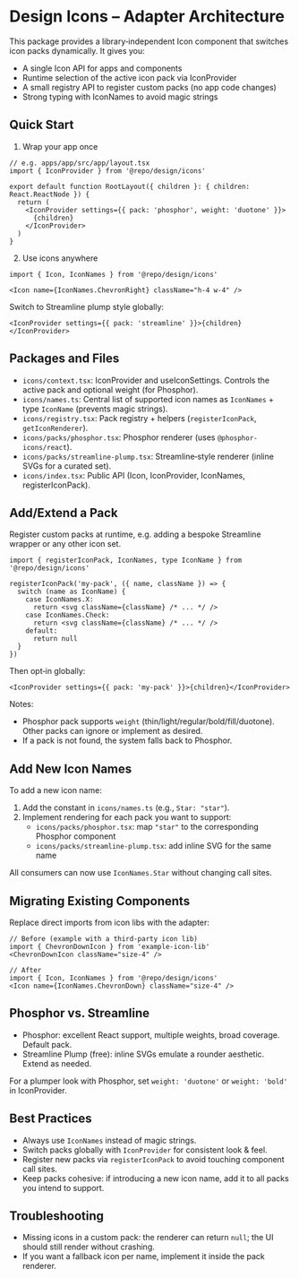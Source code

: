 # Design Icons – Adapter Architecture

This package provides a library‑independent Icon component that switches icon packs dynamically. It gives you:

- A single Icon API for apps and components
- Runtime selection of the active icon pack via IconProvider
- A small registry API to register custom packs (no app code changes)
- Strong typing with IconNames to avoid magic strings

## Quick Start

1) Wrap your app once

```tsx
// e.g. apps/app/src/app/layout.tsx
import { IconProvider } from '@repo/design/icons'

export default function RootLayout({ children }: { children: React.ReactNode }) {
  return (
    <IconProvider settings={{ pack: 'phosphor', weight: 'duotone' }}>
      {children}
    </IconProvider>
  )
}
```

2) Use icons anywhere

```tsx
import { Icon, IconNames } from '@repo/design/icons'

<Icon name={IconNames.ChevronRight} className="h-4 w-4" />
```

Switch to Streamline plump style globally:

```tsx
<IconProvider settings={{ pack: 'streamline' }}>{children}</IconProvider>
```

## Packages and Files

- `icons/context.tsx`: IconProvider and useIconSettings. Controls the active pack and optional weight (for Phosphor).
- `icons/names.ts`: Central list of supported icon names as `IconNames` + type `IconName` (prevents magic strings).
- `icons/registry.tsx`: Pack registry + helpers (`registerIconPack`, `getIconRenderer`).
- `icons/packs/phosphor.tsx`: Phosphor renderer (uses `@phosphor-icons/react`).
- `icons/packs/streamline-plump.tsx`: Streamline‑style renderer (inline SVGs for a curated set).
- `icons/index.tsx`: Public API (Icon, IconProvider, IconNames, registerIconPack).

## Add/Extend a Pack

Register custom packs at runtime, e.g. adding a bespoke Streamline wrapper or any other icon set.

```tsx
import { registerIconPack, IconNames, type IconName } from '@repo/design/icons'

registerIconPack('my-pack', ({ name, className }) => {
  switch (name as IconName) {
    case IconNames.X:
      return <svg className={className} /* ... */ />
    case IconNames.Check:
      return <svg className={className} /* ... */ />
    default:
      return null
  }
})
```

Then opt‑in globally:

```tsx
<IconProvider settings={{ pack: 'my-pack' }}>{children}</IconProvider>
```

Notes:
- Phosphor pack supports `weight` (thin/light/regular/bold/fill/duotone). Other packs can ignore or implement as desired.
- If a pack is not found, the system falls back to Phosphor.

## Add New Icon Names

To add a new icon name:

1) Add the constant in `icons/names.ts` (e.g., `Star: "star"`).
2) Implement rendering for each pack you want to support:
   - `icons/packs/phosphor.tsx`: map `"star"` to the corresponding Phosphor component
   - `icons/packs/streamline-plump.tsx`: add inline SVG for the same name

All consumers can now use `IconNames.Star` without changing call sites.

## Migrating Existing Components

Replace direct imports from icon libs with the adapter:

```tsx
// Before (example with a third-party icon lib)
import { ChevronDownIcon } from 'example-icon-lib'
<ChevronDownIcon className="size-4" />

// After
import { Icon, IconNames } from '@repo/design/icons'
<Icon name={IconNames.ChevronDown} className="size-4" />
```

## Phosphor vs. Streamline

- Phosphor: excellent React support, multiple weights, broad coverage. Default pack.
- Streamline Plump (free): inline SVGs emulate a rounder aesthetic. Extend as needed.

For a plumper look with Phosphor, set `weight: 'duotone'` or `weight: 'bold'` in IconProvider.

## Best Practices

- Always use `IconNames` instead of magic strings.
- Switch packs globally with `IconProvider` for consistent look & feel.
- Register new packs via `registerIconPack` to avoid touching component call sites.
- Keep packs cohesive: if introducing a new icon name, add it to all packs you intend to support.

## Troubleshooting

- Missing icons in a custom pack: the renderer can return `null`; the UI should still render without crashing.
- If you want a fallback icon per name, implement it inside the pack renderer.
